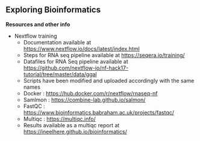 ## Exploring Bioinformatics
**Resources and other info**
* Nextflow training
   - Documentation available at https://www.nextflow.io/docs/latest/index.html
   - Steps for RNA seq pipeline available at https://seqera.io/training/
   - Datafiles for RNA Seq pipeline available at https://github.com/nextflow-io/nf-hack17-tutorial/tree/master/data/ggal
   - Scripts have been modified and uploaded accordingly with the same names
   - Docker : https://hub.docker.com/r/nextflow/rnaseq-nf
   - Samlmon : https://combine-lab.github.io/salmon/
   - FastQC : https://www.bioinformatics.babraham.ac.uk/projects/fastqc/
   - Multiqc : https://multiqc.info/
   - Results available as a multiqc report at https://ineelhere.github.io/bioinformatics/

